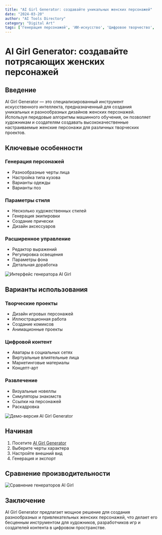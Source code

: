 ```yaml
---
title: "AI Girl Generator: создавайте уникальных женских персонажей"
date: "2024-03-20"
author: "AI Tools Directory"
category: "Digital Art"
tags: ['Генерация персонажей', 'ИИ-искусство', 'Цифровое творчество', 'Дизайн персонажей']
---
```

# AI Girl Generator: создавайте потрясающих женских персонажей

## Введение

AI Girl Generator — это специализированный инструмент искусственного интеллекта, предназначенный для создания уникальных и разнообразных дизайнов женских персонажей. Используя передовые алгоритмы машинного обучения, он позволяет художникам и создателям создавать высококачественные настраиваемые женские персонажи для различных творческих проектов.

## Ключевые особенности

### Генерация персонажей
- Разнообразные черты лица
- Настройка типа кузова
- Варианты одежды
- Варианты поз

### Параметры стиля
- Несколько художественных стилей
- Генерация экипировки
- Создание прически
- Дизайн аксессуаров

### Расширенное управление
- Редактор выражений
- Регулировка освещения
- Параметры фона
- Детальная доработка

![Интерфейс генератора AI Girl](/imgs/ai-girl-generator/interface.jpg)

## Варианты использования

### Творческие проекты
- Дизайн игровых персонажей
- Иллюстрационная работа
- Создание комиксов
- Анимационные проекты

### Цифровой контент
- Аватары в социальных сетях
- Виртуальные влиятельные лица
- Маркетинговые материалы
- Концепт-арт

### Развлечение
- Визуальные новеллы
- Симуляторы знакомств
- Ссылки на персонажей
- Раскадровка

![Демо-версия AI Girl Generator](/imgs/ai-girl-generator/demo.jpg)

## Начиная

1. Посетите [AI Girl Generator](https://ai-girl-generator.com)
2. Выберите черты характера
3. Настройте внешний вид
4. Генерация и экспорт

## Сравнение производительности

![Сравнение генераторов AI Girl](/imgs/ai-girl-generator/comparison.jpg)

## Заключение

AI Girl Generator предлагает мощное решение для создания разнообразных и привлекательных женских персонажей, что делает его бесценным инструментом для художников, разработчиков игр и создателей контента в цифровом пространстве.